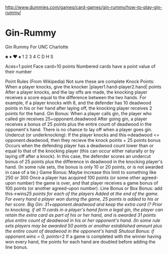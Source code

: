 http://www.dummies.com/games/card-games/gin-rummy/how-to-play-gin-rummy/
# Gin-Rummy
Gin Rummy For UNC Charlotte

♣ ♦ ♥ ♠
1 2 3 4
C D H S

Aces=1 point
Face card=10 points
Numbered cards have a point value of their number

Point Rules (From Wikipedia) Not sure these are complete
Knock Points: When a player knocks, give the knocker |player1.hand-player2.hand| points
    After a player knocks, and the lay offs are made, the knocking player receives a score equal to the difference between the two hands. For example, if a player knocks with 8, and the defender has 10 deadwood points in his or her hand after laying off, the knocking player receives 2 points for the hand.
Gin Bonus: When a player calls gin, the player who called gin receives 25+opponent.deadwood
    After going gin, a player receives a bonus of 25 points plus the entire count of deadwood in the opponent's hand. There is no chance to lay off when a player goes gin.
Undercut (or underknocking): If the player knocks and this->deadwood <= opponent.deadwood, then they recieve the knock points + 25 points bonus
    Occurs when the defending player has a deadwood count lower than or equal to that of the knocking player (this can occur either naturally or by laying off after a knock). In this case, the defender scores an undercut bonus of 25 points plus the difference in deadwood in the knocking player's hand. (In some rule sets, the bonus is only 10 or 20 points, or is not awarded in case of a tie.)
Game Bonus: Maybe increase this limit to something like 250 or 300
    Once a player has acquired 100 points (or some other agreed-upon number) the game is over, and that player receives a game bonus of 100 points (or another agreed-upon number).
Line Bonus or Box Bonus: add this->wins*25 points for each of the players
    Added at the end of the game. For every hand a player won during the game, 25 points is added to his or her score.
Big Gin: 31+opponent.deadwood and keep the extra card (?
    Prior to knocking, if all 11 cards in a player's hand form a legal gin, the player can retain the extra card as part of his or her hand, and is awarded 31 points plus entire count of deadwood in his or her opponent's hand. (In some rule sets players may be awarded 50 points or another established amount plus the entire count of deadwood in the opponent's hand)
Shutout Bonus: if opponent.wins = 0, points*=2
    If a game is completed with the winner having won every hand, the points for each hand are doubled before adding the line bonus. 
    
